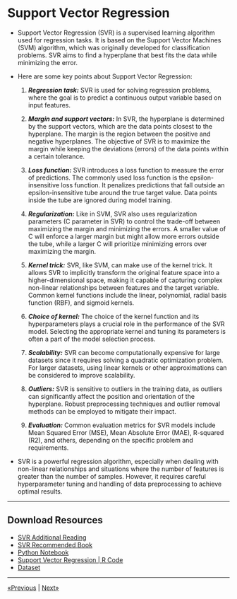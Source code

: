 # Support Vector Regression

* Support Vector Regression (SVR) is a supervised learning algorithm used for regression tasks. It is based on the Support Vector Machines (SVM) algorithm, which was originally developed for classification problems. SVR aims to find a hyperplane that best fits the data while minimizing the error.

* Here are some key points about Support Vector Regression:
    1. <b><i>Regression task:</i></b> SVR is used for solving regression problems, where the goal is to predict a continuous output variable based on input features.

    2. <b><i>Margin and support vectors:</i></b> In SVR, the hyperplane is determined by the support vectors, which are the data points closest to the hyperplane. The margin is the region between the positive and negative hyperplanes. The objective of SVR is to maximize the margin while keeping the deviations (errors) of the data points within a certain tolerance.

    3. <b><i>Loss function:</i></b> SVR introduces a loss function to measure the error of predictions. The commonly used loss function is the epsilon-insensitive loss function. It penalizes predictions that fall outside an epsilon-insensitive tube around the true target value. Data points inside the tube are ignored during model training.

    4. <b><i>Regularization:</i></b> Like in SVM, SVR also uses regularization parameters (C parameter in SVR) to control the trade-off between maximizing the margin and minimizing the errors. A smaller value of C will enforce a larger margin but might allow more errors outside the tube, while a larger C will prioritize minimizing errors over maximizing the margin.

    5. <b><i>Kernel trick:</i></b> SVR, like SVM, can make use of the kernel trick. It allows SVR to implicitly transform the original feature space into a higher-dimensional space, making it capable of capturing complex non-linear relationships between features and the target variable. Common kernel functions include the linear, polynomial, radial basis function (RBF), and sigmoid kernels.

    6. <b><i>Choice of kernel:</i></b> The choice of the kernel function and its hyperparameters plays a crucial role in the performance of the SVR model. Selecting the appropriate kernel and tuning its parameters is often a part of the model selection process.

    7. <b><i>Scalability:</i></b> SVR can become computationally expensive for large datasets since it requires solving a quadratic optimization problem. For larger datasets, using linear kernels or other approximations can be considered to improve scalability.

    8. <b><i>Outliers:</i></b> SVR is sensitive to outliers in the training data, as outliers can significantly affect the position and orientation of the hyperplane. Robust preprocessing techniques and outlier removal methods can be employed to mitigate their impact.

    9. <b><i>Evaluation:</i></b> Common evaluation metrics for SVR models include Mean Squared Error (MSE), Mean Absolute Error (MAE), R-squared (R2), and others, depending on the specific problem and requirements.

* SVR is a powerful regression algorithm, especially when dealing with non-linear relationships and situations where the number of features is greater than the number of samples. However, it requires careful hyperparameter tuning and handling of data preprocessing to achieve optimal results.
<hr>

## Download Resources
* <a href="SVR Additional Reading">SVR Additional Reading</a>
* <a href="Support Vector Regression Book.txt">SVR Recommended Book</a>
* <a href="Python/SVR in Python.ipynb" download>Python Notebook</a>
* <a href="R/SVR in R.r" download>Support Vector Regression | R Code</a>
* <a href="Python/Position_Salaries.csv" download>Dataset</a>
<hr>

<a href="../Section 08 - Polynomial Regression">«Previous</a> | <a href="../Section 10 - Decision Tree Regression">Next»</a>
